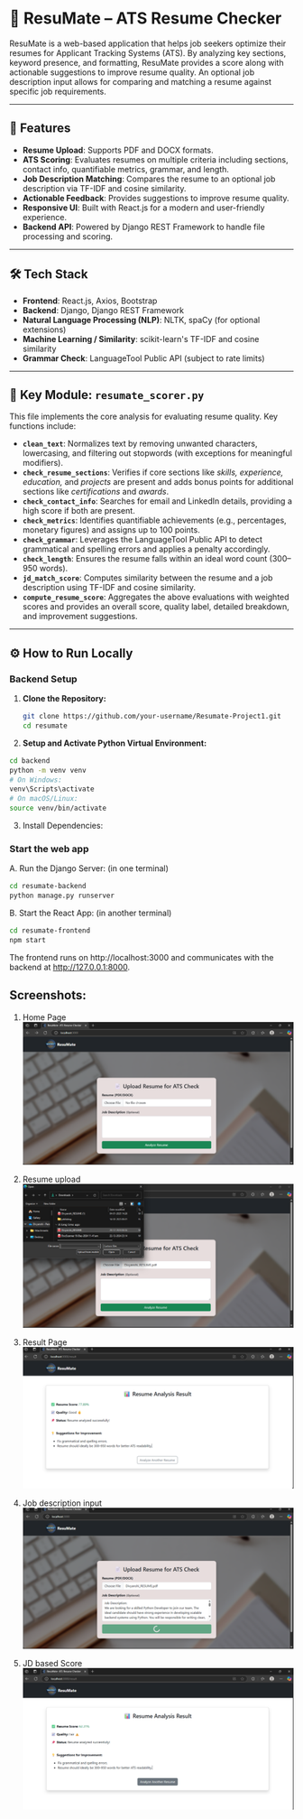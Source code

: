 # 📄 ResuMate – ATS Resume Checker

ResuMate is a web-based application that helps job seekers optimize their resumes for Applicant Tracking Systems (ATS). By analyzing key sections, keyword presence, and formatting, ResuMate provides a score along with actionable suggestions to improve resume quality. An optional job description input allows for comparing and matching a resume against specific job requirements.

---

## 🚀 Features

- **Resume Upload**: Supports PDF and DOCX formats.
- **ATS Scoring**: Evaluates resumes on multiple criteria including sections, contact info, quantifiable metrics, grammar, and length.
- **Job Description Matching**: Compares the resume to an optional job description via TF-IDF and cosine similarity.
- **Actionable Feedback**: Provides suggestions to improve resume quality.
- **Responsive UI**: Built with React.js for a modern and user-friendly experience.
- **Backend API**: Powered by Django REST Framework to handle file processing and scoring.

---

## 🛠️ Tech Stack

- **Frontend**: React.js, Axios, Bootstrap
- **Backend**: Django, Django REST Framework
- **Natural Language Processing (NLP)**: NLTK, spaCy (for optional extensions)
- **Machine Learning / Similarity**: scikit-learn's TF-IDF and cosine similarity
- **Grammar Check**: LanguageTool Public API (subject to rate limits)

---


## 📄 Key Module: `resumate_scorer.py`

This file implements the core analysis for evaluating resume quality. Key functions include:

- **`clean_text`**: Normalizes text by removing unwanted characters, lowercasing, and filtering out stopwords (with exceptions for meaningful modifiers).
- **`check_resume_sections`**: Verifies if core sections like *skills, experience, education,* and *projects* are present and adds bonus points for additional sections like *certifications* and *awards*.
- **`check_contact_info`**: Searches for email and LinkedIn details, providing a high score if both are present.
- **`check_metrics`**: Identifies quantifiable achievements (e.g., percentages, monetary figures) and assigns up to 100 points.
- **`check_grammar`**: Leverages the LanguageTool Public API to detect grammatical and spelling errors and applies a penalty accordingly.
- **`check_length`**: Ensures the resume falls within an ideal word count (300–950 words).
- **`jd_match_score`**: Computes similarity between the resume and a job description using TF-IDF and cosine similarity.
- **`compute_resume_score`**: Aggregates the above evaluations with weighted scores and provides an overall score, quality label, detailed breakdown, and improvement suggestions.

---

## ⚙️ How to Run Locally

### Backend Setup

1. **Clone the Repository:**

   ```bash
   git clone https://github.com/your-username/Resumate-Project1.git
   cd resumate

2. **Setup and Activate Python Virtual Environment:**

  ```bash
  cd backend
  python -m venv venv
  # On Windows:
  venv\Scripts\activate
  # On macOS/Linux:
  source venv/bin/activate
```

3. Install Dependencies:


### Start the web app
A. Run the Django Server:  (in one terminal)

```bash
cd resumate-backend
python manage.py runserver
```

B. Start the React App: (in another terminal)

```bash
cd resumate-frontend
npm start
```

The frontend runs on http://localhost:3000 and communicates with the backend at http://127.0.0.1:8000.

## Screenshots:
1. Home Page
![Home](Outputs/Home_page.png)

2. Resume upload
![Hupload](Outputs/resume_upload.png)

3. Result Page
![HResult](Outputs/Result_page.png)

4. Job description input
![Hjd](Outputs/jd_input.png)

5. JD based Score
![Hjdscr](Outputs/jb_based_score.png)





